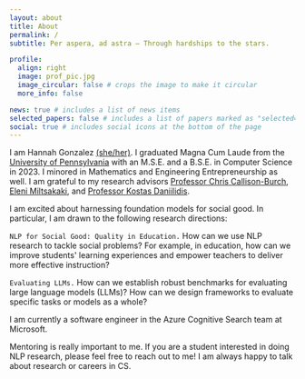 ```yaml
---
layout: about
title: About
permalink: /
subtitle: Per aspera, ad astra — Through hardships to the stars.

profile:
  align: right
  image: prof_pic.jpg
  image_circular: false # crops the image to make it circular
  more_info: false

news: true # includes a list of news items
selected_papers: false # includes a list of papers marked as "selected={true}"
social: true # includes social icons at the bottom of the page
---
```


I am Hannah Gonzalez [(she/her)](https://pronouns.org/she-her). I graduated Magna Cum Laude from the [University of Pennsylvania](https://www.upenn.edu) with an M.S.E. and a B.S.E. in Computer Science in 2023. I minored in Mathematics and Engineering Entrepreneurship as well. I am grateful to my research advisors [Professor Chris Callison-Burch](https://www.cis.upenn.edu/~ccb/), [Eleni Miltsakaki](https://www.miltsakaki.com), and [Professor Kostas Daniilidis](https://www.cis.upenn.edu/~kostas/).

I am excited about harnessing foundation models for social good. In particular, I am drawn to the following research directions:

`NLP for Social Good: Quality in Education.` How can we use NLP research to tackle social problems? For example, in education, how can we improve students' learning experiences and empower teachers to deliver more effective instruction?

`Evaluating LLMs.` How can we establish robust benchmarks for evaluating large language models (LLMs)? How can we design frameworks to evaluate specific tasks or models as a whole?

I am currently a software engineer in the Azure Cognitive Search team at Microsoft. 

Mentoring is really important to me. If you are a student interested in doing NLP research, please feel free to reach out to me! I am always happy to talk about research or careers in CS. 
